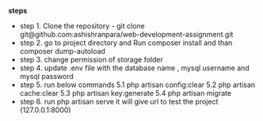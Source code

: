 <b>steps</b>
<ul>
<li>step 1. Clone the repository  - git clone git@github.com:ashishranpara/web-development-assignment.git</li>

<li>step 2. go to project directory and Run composer install and than composer dump-autoload</li>

<li>step 3. change permission of storage folder </li>

<li>step 4. update .env file with the database name , mysql username and mysql password</li>

<li>step 5. run below commands
       5.1 php artisan config:clear
       5.2 php artisan cache:clear 
       5.3 php artisan key:generate
       5.4 php artisan migrate 
       </li>

<li>step 6. run php artisan serve 
        it will give url to test the project (127.0.0.1:8000)</li>
</ul>
